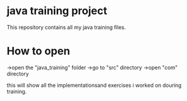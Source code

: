 # java training project
 This repository contains all my java training files.
 # How to open
 ->open the "java_training" folder
 ->go to "src" directory
 ->open "com" directory

 this will show all the implementationsand exercises i worked on douring training.
